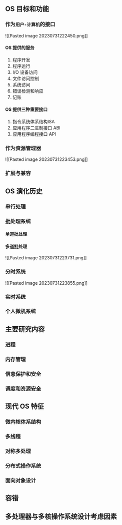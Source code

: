 ## OS 目标和功能

### 作为`用户-计算机`的接口
![[Pasted image 20230731222450.png]]

#### OS 提供的服务
1. 程序开发
2. 程序运行
3. I/O 设备访问
4. 文件访问控制
5. 系统访问
6. 错误检测和响应
7. 记账

#### OS 提供三种重要接口
1. 指令系统体系结构ISA
2. 应用程序二进制接口 ABI
3. 应用程序编程接口 API

### 作为资源管理器
![[Pasted image 20230731223453.png]]
### 扩展与兼容

## OS 演化历史
### 串行处理

### 批处理系统
#### 单道批处理

#### 多道批处理
![[Pasted image 20230731223731.png]]
### 分时系统
![[Pasted image 20230731223855.png]]
### 实时系统

### 个人微机系统

## 主要研究内容
### 进程

### 内存管理

### 信息保护和安全

### 调度和资源安全

## 现代 OS 特征
### 微内核体系结构
### 多线程
### 对称多处理
### 分布式操作系统
### 面向对象设计

## 容错

## 多处理器与多核操作系统设计考虑因素